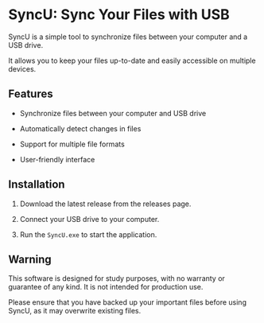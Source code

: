 # SyncU: Sync Your Files with USB

SyncU is a simple tool to synchronize files between your computer and a USB drive. 

It allows you to keep your files up-to-date and easily accessible on multiple devices.

## Features

- Synchronize files between your computer and USB drive

- Automatically detect changes in files

- Support for multiple file formats

- User-friendly interface

## Installation

1. Download the latest release from the releases page.
   
2. Connect your USB drive to your computer.
   
3. Run the `SyncU.exe` to start the application.
   
## Warning

This software is designed for study purposes, with no warranty or guarantee of any kind. It is not intended for production use.

Please ensure that you have backed up your important files before using SyncU, as it may overwrite existing files.
